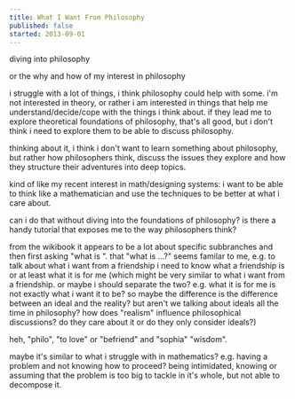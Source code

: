 ```yaml
---
title: What I Want From Philosophy
published: false
started: 2013-09-01
---
```


diving into philosophy

or the why and how of my interest in philosophy

i struggle with a lot of things, i think philosophy could help with some.
i'm not interested in theory, or rather i am interested in things that
help me understand/decide/cope with the things i think about. if they
lead me to explore theoretical foundations of philosophy, that's all
good, but i don't think i need to explore them to be able to discuss
philosophy.

thinking about it, i think i don't want to learn something about
philosophy, but rather how philosophers think, discuss the issues they
explore and how they structure their adventures into deep topics.

kind of like my recent interest in math/designing systems: i want to be
able to think like a mathematician and use the techniques to be better
at what i care about.

can i do that without diving into the foundations of philosophy? is there
a handy tutorial that exposes me to the way philosophers think?

from the wikibook it appears to be a lot about specific subbranches and
then first asking "what is <branch of philosophy>". that "what is ...?"
seems familar to me, e.g. to talk about what i want from a friendship i
need to know what a friendship is or at least what it is for me (which
might be very similar to what i want from a friendship. or maybe i should
separate the two? e.g. what it is for me is not exactly what i want it
to be? so maybe the difference is the difference between an ideal and
the reality? but aren't we talking about ideals all the time in philosophy?
how does "realism" influence philosophical discussions? do they care
about it or do they only consider ideals?)

heh, "philo",  "to love" or "befriend" and "sophia" "wisdom".

maybe it's similar to what i struggle with in mathematics? e.g. having
a problem and not knowing how to proceed? being intimidated, knowing or
assuming that the problem is too big to tackle in it's whole, but not
able to decompose it.
